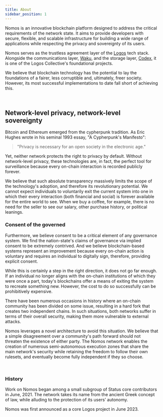 ```yaml
---
title: About
sidebar_position: 1
---
```


Nomos is an innovative blockchain platform designed to address the critical requirements of the network state. It aims to provide developers with secure, flexible, and scalable infrastructure for building a wide range of applications while respecting the privacy and sovereignty of its users.

Nomos serves as the trustless agreement layer of the [Logos](https://logos.co/) tech stack. Alongside the communications layer, [Waku](https://waku.org/), and the storage layer, [Codex](https://codex.storage/), it is one of the Logos Collective's foundational projects.

We believe that blockchain technology has the potential to lay the foundations of a fairer, less corruptible and, ultimately, freer society. However, its most successful implementations to date fall short of achieving this. 

<br/>

## Network-level privacy, network-level sovereignty

Bitcoin and Ethereum emerged from the cypherpunk tradition. As Eric Hughes wrote in his seminal 1993 essay, "A Cypherpunk's Manifesto":

> "Privacy is necessary for an open society in the electronic age."

Yet, neither network protects the right to privacy by default. Without network-level privacy, these technologies are, in fact, the perfect tool for surveillance because every on-chain interaction is recorded publicly forever.

We believe that such absolute transparency massively limits the scope of the technology's adoption, and therefore its revolutionary potential. We cannot expect individuals to voluntarily exit the current system into one in which their every interaction (both financial and social) is forever available for the entire world to see. When we buy a coffee, for example, there is no need for the seller to see our salary, other purchase history, or political leanings.

### Consent of the governed

Furthermore, we believe consent to be a critical element of any governance system. We find the nation-state's claims of governance via implied consent to be extremely contrived.  And we believe blockchain-based systems represent an improvement because every on-chain action is voluntary and requires an individual to digitally sign, therefore, providing explicit consent.

While this is certainly a step in the right direction, it does not go far enough. If an individual no longer aligns with the on-chain institutions of which they were once a part, today's blockchains offer a means of exiting the system to recreate something new. However, the cost to do so successfully can be prohibitively expensive.

There have been numerous occasions in history where an on-chain community has been divided on some issue, resulting in a hard fork that creates two independent chains. In such situations, both networks suffer in terms of their overall security, making them more vulnerable to external attacks.

Nomos leverages a novel architecture to avoid this situation. We believe that a simple disagreement over a community's path forward should not threaten the existence of either party. The Nomos network enables the creation of numerous semi-autonomous execution zones that share the main network's security while retaining the freedom to follow their own rulesets, and eventually become fully independent if they so choose.

<br/>

### History

Work on Nomos began among a small subgroup of Status core contributors in June, 2021. The network takes its name from the ancient Greek concept of law, while alluding to the protection of its users’ autonomy.

Nomos was first announced as a core Logos project in June 2023.